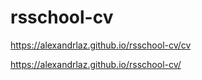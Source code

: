 # rsschool-cv

https://alexandrlaz.github.io/rsschool-cv/cv

https://alexandrlaz.github.io/rsschool-cv/

